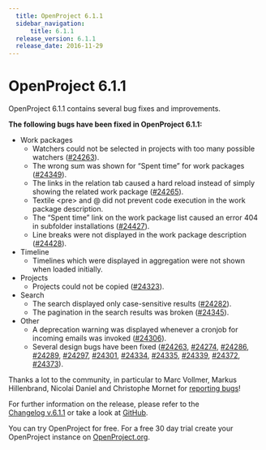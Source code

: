 ```yaml
---
  title: OpenProject 6.1.1
  sidebar_navigation:
      title: 6.1.1
  release_version: 6.1.1
  release_date: 2016-11-29
---
```



# OpenProject 6.1.1

OpenProject 6.1.1 contains several bug fixes and improvements.

**The following bugs have been fixed in OpenProject 6.1.1:**

  - Work packages
      - Watchers could not be selected in projects with too many
        possible watchers
        ([#24263](https://community.openproject.com/work_packages/24263/activity)).
      - The wrong sum was shown for “Spent time” for work packages
        ([#24349](https://community.openproject.com/projects/openproject/work_packages/24349/activity)).
      - The links in the relation tab caused a hard reload instead of
        simply showing the related work package
        ([#24265](https://community.openproject.com/work_packages/24265/activity)).
      - Textile \<pre\> and @ did not prevent code execution in the work
        package description.
      - The “Spent time” link on the work package list caused an error
        404 in subfolder installations
        ([#24427](https://community.openproject.com/projects/openproject/work_packages/24427/activity)).
      - Line breaks were not displayed in the work package description
        ([#24428](https://community.openproject.com/projects/openproject/work_packages/24428/activity)).
  - Timeline
      - Timelines which were displayed in aggregation were not shown
        when loaded initially.
  - Projects
      - Projects could not be copied
        ([#24323](https://community.openproject.com/projects/openproject/work_packages/24323/activity)).
  - Search
      - The search displayed only case-sensitive results
        ([#24282](https://community.openproject.com/work_packages/24282/activity)).
      - The pagination in the search results was broken
        ([#24345](https://community.openproject.com/projects/openproject/work_packages/24345/activity)).
  - Other
      - A deprecation warning was displayed whenever a cronjob for
        incoming emails was invoked
        ([#24306](https://community.openproject.com/projects/openproject/work_packages/24306/activity)).
      - Several design bugs have been fixed
        ([#24263](https://community.openproject.com/work_packages/24263/activity),
        [#24274](https://community.openproject.com/work_packages/24274/activity),
        [#24286](https://community.openproject.com/work_packages/24286/activity),
        [#24289](https://community.openproject.com/work_packages/24289/activity),
        [#24297](https://community.openproject.com/work_packages/24297/activity),
        [#24301](https://community.openproject.com/work_packages/24301/activity),
        [#24334](https://community.openproject.com/projects/openproject/work_packages/24334/activity),
        [#24335](https://community.openproject.com/projects/openproject/work_packages/24335/activity),
        [#24339](https://community.openproject.com/projects/openproject/work_packages/24339/activity),
        [#24372](https://community.openproject.com/projects/openproject/work_packages/24372/activity),
        [#24373](https://community.openproject.com/projects/openproject/work_packages/24373/activity)).

Thanks a lot to the community, in particular to Marc Vollmer, Markus
Hillenbrand, Nicolai Daniel and Christophe Mornet for [reporting
bugs](../../development/report-a-bug/)!

For further information on the release, please refer to the  
[Changelog v.6.1.1](https://community.openproject.com/versions/821) 
or take a look at
[GitHub](https://github.com/opf/openproject/tree/v6.1.1).

You can try OpenProject for free. For a free 30 day trial create your
OpenProject instance on [OpenProject.org](https://openproject.org/).


